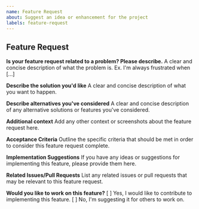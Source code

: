 ```yaml
---
name: Feature Request
about: Suggest an idea or enhancement for the project
labels: feature-request
---
```


## Feature Request

**Is your feature request related to a problem? Please describe.**
A clear and concise description of what the problem is. Ex. I'm always frustrated when [...]
 
**Describe the solution you'd like**
A clear and concise description of what you want to happen.

**Describe alternatives you've considered**
A clear and concise description of any alternative solutions or features you've considered.

**Additional context**
Add any other context or screenshots about the feature request here.

**Acceptance Criteria**
Outline the specific criteria that should be met in order to consider this feature request complete.

**Implementation Suggestions**
If you have any ideas or suggestions for implementing this feature, please provide them here.

**Related Issues/Pull Requests**
List any related issues or pull requests that may be relevant to this feature request.

**Would you like to work on this feature?**
[ ] Yes, I would like to contribute to implementing this feature.
[ ] No, I'm suggesting it for others to work on.

